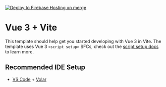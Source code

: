 [![Deploy to Firebase Hosting on merge](https://github.com/Carlos-Blanco/movies/actions/workflows/firebase-hosting-merge.yml/badge.svg)](https://github.com/Carlos-Blanco/movies/actions/workflows/firebase-hosting-merge.yml)

# Vue 3 + Vite

This template should help get you started developing with Vue 3 in Vite. The template uses Vue 3 `<script setup>` SFCs, check out the [script setup docs](https://v3.vuejs.org/api/sfc-script-setup.html#sfc-script-setup) to learn more.

## Recommended IDE Setup

- [VS Code](https://code.visualstudio.com/) + [Volar](https://marketplace.visualstudio.com/items?itemName=Vue.volar)
